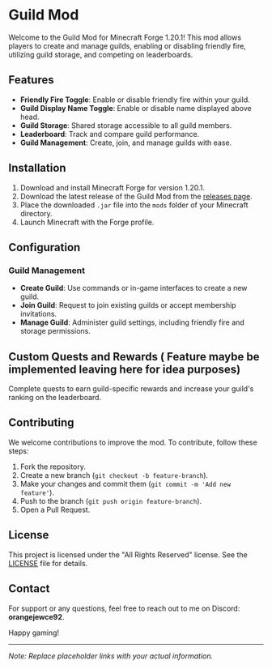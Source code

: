 # Guild Mod

Welcome to the Guild Mod for Minecraft Forge 1.20.1! This mod allows players to create and manage guilds, enabling or disabling friendly fire, utilizing guild storage, and competing on leaderboards.

## Features

- **Friendly Fire Toggle**: Enable or disable friendly fire within your guild.
- **Guild Display Name Toggle**: Enable or disable name displayed above head.
- **Guild Storage**: Shared storage accessible to all guild members.
- **Leaderboard**: Track and compare guild performance.
- **Guild Management**: Create, join, and manage guilds with ease.

## Installation

1. Download and install Minecraft Forge for version 1.20.1.
2. Download the latest release of the Guild Mod from the [releases page](https://github.com/orangejewce92/guilds/releases).
3. Place the downloaded `.jar` file into the `mods` folder of your Minecraft directory.
4. Launch Minecraft with the Forge profile.

## Configuration

### Guild Management

- **Create Guild**: Use commands or in-game interfaces to create a new guild.
- **Join Guild**: Request to join existing guilds or accept membership invitations.
- **Manage Guild**: Administer guild settings, including friendly fire and storage permissions.

## Custom Quests and Rewards ( Feature maybe be implemented leaving here for idea purposes)

Complete quests to earn guild-specific rewards and increase your guild's ranking on the leaderboard.

## Contributing

We welcome contributions to improve the mod. To contribute, follow these steps:

1. Fork the repository.
2. Create a new branch (`git checkout -b feature-branch`).
3. Make your changes and commit them (`git commit -m 'Add new feature'`).
4. Push to the branch (`git push origin feature-branch`).
5. Open a Pull Request.

## License

This project is licensed under the "All Rights Reserved" license. See the [LICENSE](LICENSE) file for details.

## Contact

For support or any questions, feel free to reach out to me on Discord: **orangejewce92**.

Happy gaming!

---

*Note: Replace placeholder links with your actual information.*

